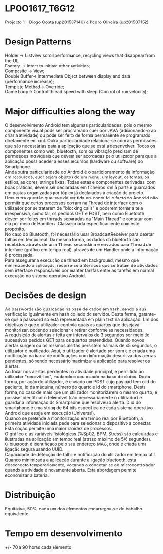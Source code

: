 # LPOO1617_T6G12
Projecto 1 - Diogo Costa (up201507146) e Pedro Oliveira (up201507152)
# Design Patterns
Holder -> Listview scroll performance, recycling views that disappear from the UI;</br>
Factory -> Intent to initiate other activities;</br>
Composite -> View; </br>
Double Buffer-> Intermediate Object between display and data (performance increase);</br>
Template Method-> Override;</br>
Game Loop-> Control thread speed with sleep (Control of run velocity);</br>

# Major difficulties along the way
O desenvolvimento Android tem algumas particularidades, pois o mesmo componente visual pode ser programado quer por JAVA (adicionando-o ao criar a atividade) ou pode ser feito de forma permanente se programado diretamente em xml. Outra particularidade relaciona-se com as permissões que são necessárias para a aplicação que se está a desenvolver. Todos os componentes como web, bluetooth, som ou vibração precisam de permissões individuais que devem ser acordadas pelo utilizador para que a aplicação possa aceder a esses recursos (hardware ou software) do Smartphone.</br>
Ainda outra particularidade do Android é o particionamento da informação em resources, quer sejam objetos de um menu, um layout, os temas, os estilos, as cores, strings fixas. Todas estas e componentes derivadas, com boas práticas, devem ser declaradas em ficheiros xml à parte e guardados em pastas organizadas por tópico já declarados à criação do projeto.</br>
Uma outra questão que teve de ser tida em conta foi o facto do Android não permitir que certos processos corram na Thread de interface com o utilizador por se tratarem de "blocking calls" e poderem tornar a tela irresponsiva, como tal, os pedidos GET e POST, bem como Bluetooth devem ser feitos em threads separadas da "Main Thread" e contatar com ela por meio de Handlers. Classe criada especificamente com este propósito.</br>
No caso do Bluetooth, foi necessário usar BroadcastReceiver para detetar falhas em tempo real.
Da mesma forma, os dados do bluetooth são recebidos através de uma Thread secundária e enviados para Thread de interface (gráfico em tempo real), através de um Handler onde a informação é processada.</br>
Para assegurar a execução de thread em background, mesmo que minimizando a aplicação, recorre-se a Services que se tratam de atividades sem interface responsáveis por manter tarefas entre as tarefas em normal execução no sistema operativo Android.</br>

# Decisões de design

As passwords são guardadas na base de dados em hash, sendo a sua verificação igualmente em hash do lado do servidor. Desta forma, garante-se que a password só está representada em plain text na aplicação.
Um dos objetivos é que o utilizador controla quais os quartos que desejava monitorizar, podendo selecionar e retirar conforme as necessidades.</br>
A requisição de alertas é feita em intervalos de 3 segundos por meio de sucessivos pedidos GET para os quartos pretendidos. Quando novos alertas surgem ou os mesmos alertas persistem há mais de 45 segundos, o utilizador é notificado. Aqui, o utilizador é alertado por som e é criada uma notificação na barra de notificações com informação descritiva dos alertas pendentes, só sendo necessário maximizar a aplicação para resolver os alertas.</br>
Ao tocar nos alertas pendentes na atividade principal, é permitido ao utilizador "resolvê-los", mudando o seu estado na base de dados. Desta forma, por ação do utilizador, é enviado um POST cujo payload tem o id do paciente, id da máquina, número do quarto e id do smartphone. Desta forma, no caso de mais que um utilizador monitorizarem o mesmo quarto, é possível identificar o telemóvel (não necessariamente o utilizador) e guardar a informação do Smartphone que resolveu o alerta. O id do smartphone é uma string de 64 bits específica de cada sistema operativo Android que esteja em execução (Universal).</br>
Quando se pretende a monitorização em tempo real por Bluetooth, a primeira atividade iniciada pede para selecionar o dispositivo a conectar. Esta opção permite uma maior rapidez de processos.</br>
O gráfico e as variáveis fisiológicas (%SpO2, BPM, Stress) são calculadas e ilustradas na aplicação em tempo real (atraso máximo de 5/6 segundos).</br>
O bluetooth é identificado pelo seu endereço MAC, onde é criada uma ligação segura usando UUID.</br>
Capacidade de detecção de falha e notificação do utilizador em tempo útil. Quando minimizada a aplicação durante a ligação bluetooth, esta desconecta temporariamente, voltando a conectar-se ao microcontrolador quando a atividade é novamente aberta. Esta abordagem permite economizar a bateria.</br>

# Distribuição 

Equitativa, 50%, cada um dos elementos encarregou-se de trabalho equivalente.</br>

# Tempo em desenvolvimento

+/- 70 a 90 horas cada elemento </br>
